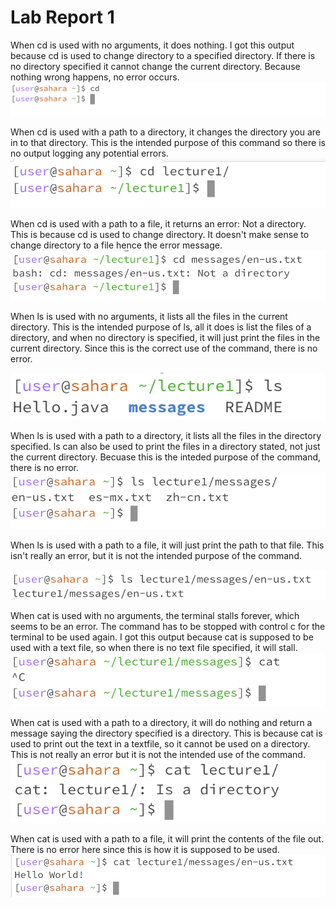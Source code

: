 # Lab Report 1

When cd is used with no arguments, it does nothing. I got this output because cd is used to change directory to a specified directory. If there is no directory specified it cannot change the current directory. Because nothing wrong happens, no error occurs.
![Image](cd_no_folder.png)

When cd is used with a path to a directory, it changes the directory you are in to that directory. This is the intended purpose of this command so there is no output logging any potential errors.
![Image](cd_to_folder.png)

When cd is used with a path to a file, it returns an error: Not a directory. This is because cd is used to change directory. It doesn't make sense to change directory to a file hence the error message.
![Image](cd_to_file.png)


When ls is used with no arguments, it lists all the files in the current directory. This is the intended purpose of ls, all it does is list the files of a directory, and when no directory is specified, it will just print the files in the current directory. Since this is the correct use of the command, there is no error.

![Image](ls_no_folder.png)

When ls is used with a path to a directory, it lists all the files in the directory specified. ls can also be used to print the files in a directory stated, not just the current directory. Becuase this is the inteded purpose of the command, there is no error.
![Image](ls_to_folder.png)

When ls is used with a path to a file, it will just print the path to that file. This isn't really an error, but it is not the intended purpose of the command.

![Image](ls_to_file.png)


When cat is used with no arguments, the terminal stalls forever, which seems to be an error. The command has to be stopped with control c for the terminal to be used again. I got this output because cat is supposed to be used with a text file, so when there is no text file specified, it will stall.
![Image](cat_no_folder.png)

When cat is used with a path to a directory, it will do nothing and return a message saying the directory specified is a directory. This is because cat is used to print out the text in a textfile, so it cannot be used on a directory. This is not really an error but it is not the intended use of the command.
![Image](cat_to_folder.png)

When cat is used with a path to a file, it will print the contents of the file out. There is no error here since this is how it is supposed to be used. 
![Image](cat_to_file.png)

